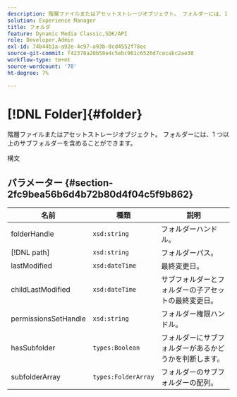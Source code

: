 ```yaml
---
description: 階層ファイルまたはアセットストレージオブジェクト。 フォルダーには、1 つ以上のサブフォルダーを含めることができます。
solution: Experience Manager
title: フォルダ
feature: Dynamic Media Classic,SDK/API
role: Developer,Admin
exl-id: 74b44b1a-a92e-4c97-a93b-0cd4552f78ec
source-git-commit: f42378a20b58e4c5ebc961c6526d7cecabc2ae38
workflow-type: tm+mt
source-wordcount: '70'
ht-degree: 7%

---
```


# [!DNL Folder]{#folder}

階層ファイルまたはアセットストレージオブジェクト。 フォルダーには、1 つ以上のサブフォルダーを含めることができます。

構文

## パラメーター {#section-2fc9bea56b6d4b72b80d4f04c5f9b862}

| 名前 | 種類 | 説明 |
|---|---|---|
| folderHandle | `xsd:string` | フォルダーハンドル。 |
| [!DNL path] | `xsd:string` | フォルダーパス。 |
| lastModified | `xsd:dateTime` | 最終変更日。 |
| childLastModified | `xsd:dateTime` | サブフォルダーとフォルダーの子アセットの最終変更日。 |
| permissionsSetHandle | `xsd:string` | フォルダー権限ハンドル。 |
| hasSubfolder | `types:Boolean` | フォルダーにサブフォルダーがあるかどうかを判断します。 |
| subfolderArray | `types:FolderArray` | フォルダーのサブフォルダーの配列。 |
